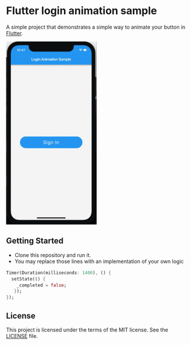 # Flutter login animation sample

A simple project that demonstrates a simple way to animate your button in [Flutter](https://flutter.io).

<img src="images/preview.gif" height="500em" />

## Getting Started

- Clone this repository and run it.
- You may replace those lines with an implementation of your own logic

```dart
Timer(Duration(milliseconds: 1400), () {
  setState(() {
    _completed = false;
   });
});
```

## License
This project is licensed under the terms of the MIT license. See the [LICENSE](LICENSE) file.
